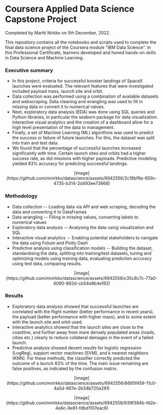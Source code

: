 # Coursera Applied Data Science Capstone Project

Completed by Martti Nirkko on 5th December, 2022.

This repository contains all the notebooks and scripts used to complete the final data science project of the Coursera module "IBM Data Science".
In this Professional Certificate, learners developed and honed hands-on skills in Data Science and Machine Learning.

### Executive summary
* In this project, criteria for successful booster landings of SpaceX launches were evaluated. The relevant features that were investigated included payload mass, launch site and orbit.
* Data collection was performed using a combination of available datasets and webscraping. Data cleaning and wrangling was used to fill in missing data or convert it to numerical values.
* Next, exploratory data analysis (EDA) was done using SQL queries and Python libraries, in particular the seaborn package for data visualization. Interactive visual analytics and the creation of a dashboard allow for a high level presentation of the data to management.
* Finally, a set of Machine Learning (ML) algorithms was used to predict the success or failure of future launches. For this, the dataset was split into train and test data.
* We found that the percentage of successful launches increased significantly with time. Certain launch sites and orbits had a higher success rate, as did missions with higher payloads. Predictive modeling yielded 83% accuracy for predicting successful landings.

<p align="center">
[image](https://github.com/mnirkko/datascience/assets/6942556/2c16bf9a-659c-4735-b314-2d493ee73868)
</p>

### Methodology
* Data collection -- Loading data via API and web scraping, decoding the data and converting it to DataFrames
* Data wrangling -- Filling in missing values, converting labels to numerical values
* Exploratory data analysis -- Analysing the data using visualization and SQL
* Interactive visual analytics -- Enabling potential stakeholders to navigate the data using Folium and Plotly Dash
* Predictive analysis using classification models -- Building the dataset, standardising the data, splitting into training/test datasets, tuning and optimizing models using training data, evaluating prediction accuracy using test data, comparing results.

<p align="center">
[image](https://github.com/mnirkko/datascience/assets/6942556/c35c8c7c-77a0-4090-892d-cb54e8b4e192)
</p>

### Results
* Exploratory data analysis showed that successful launches are correlated with the flight number (better performance in recent years), the payload (better performance with higher mass), and to some extent with the launch site and orbit used.
* Interactive analytics showed that the launch sites are close to the coastline, and further away from more densely populated areas (roads, cities etc.) clearly to reduce collateral damages in the event of a failed launch.
* Predictive analysis showed decent results for logistic regression (LogReg), support vector machines (SVM), and k nearest neighbors (KNN). For these methods, the classifier correctly predicted the outcome of a launch 83% of the time. The main issue remaining are false positives, as indicated by the confusion matrix.

<p align="center">
[image](https://github.com/mnirkko/datascience/assets/6942556/6695f459-11c0-4a5d-967e-2b34b720a291)
</p>

<p align="center">
[image](https://github.com/mnirkko/datascience/assets/6942556/939f384b-fd2e-4e6c-9e81-fdbd1107eac6)
</p>
